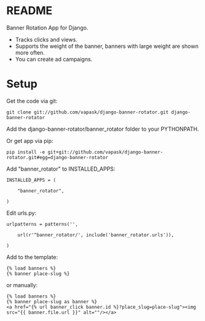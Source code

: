 README
======

Banner Rotation App for Django.

* Tracks clicks and views.
* Supports the weight of the banner, banners with large weight are shown more often.
* You can create ad campaigns.


Setup
======

Get the code via git:

    git clone git://github.com/vapask/django-banner-rotator.git django-banner-rotator

Add the django-banner-rotator/banner_rotator folder to your PYTHONPATH.

Or get app via pip:

    pip install -e git+git://github.com/vapask/django-banner-rotator.git#egg=django-banner-rotator

Add "banner_rotator" to INSTALLED_APPS:

    INSTALLED_APPS = (

        "banner_rotator",

    )

Edit urls.py:

    urlpatterns = patterns('',

        url(r'^banner_rotator/', include('banner_rotator.urls')),

    )

Add to the template:

    {% load banners %}
    {% banner place-slug %}

or manually:

    {% load banners %}
    {% banner place-slug as banner %}
    <a href="{% url banner_click banner.id %}?place_slug=place-slug"><img src="{{ banner.file.url }}" alt=""/></a>


